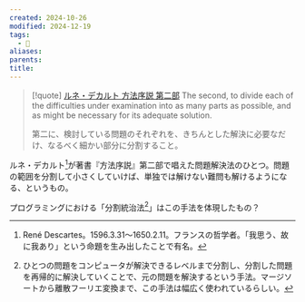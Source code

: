 ```yaml
---
created: 2024-10-26
modified: 2024-12-19
tags:
  - 📝
aliases: 
parents: 
title: 
---
```

>[!quote] [ルネ・デカルト 方法序説 第二部](https://open-shelf.appspot.com/DiscourseOnTheMethod/chapter3.html#:~:text=%E7%AC%AC%E4%BA%8C%E3%81%AB%E3%80%81%E6%A4%9C%E8%A8%8E%E3%81%97%E3%81%A6%E3%81%84%E3%82%8B%E5%95%8F%E9%A1%8C%E3%81%AE%E3%81%9D%E3%82%8C%E3%81%9E%E3%82%8C%E3%82%92%E3%80%81%E3%81%8D%E3%81%A1%E3%82%93%E3%81%A8%E3%81%97%E3%81%9F%E8%A7%A3%E6%B1%BA%E3%81%AB%E5%BF%85%E8%A6%81%E3%81%AA%E3%81%A0%E3%81%91%E3%80%81%E3%81%AA%E3%82%8B%E3%81%B9%E3%81%8F%E7%B4%B0%E3%81%8B%E3%81%84%E9%83%A8%E5%88%86%E3%81%AB%E5%88%86%E5%89%B2%E3%81%99%E3%82%8B%E3%81%93%E3%81%A8%E3%80%82)
> The second, to divide each of the difficulties under examination into as many parts as possible, and as might be necessary for its adequate solution.
>
>第二に、検討している問題のそれぞれを、きちんとした解決に必要なだけ、なるべく細かい部分に分割すること。

ルネ・デカルト[^rene]が著書『方法序説』第二部で唱えた問題解決法のひとつ。問題の範囲を分割して小さくしていけば、単独では解けない難問も解けるようになる、というもの。

[^rene]: René Descartes。1596.3.31〜1650.2.11。フランスの哲学者。「我思う、故に我あり」という命題を生み出したことで有名。

プログラミングにおける「分割統治法[^divide-and-conquer]」はこの手法を体現したもの？

[^divide-and-conquer]: ひとつの問題をコンピュータが解決できるレベルまで分割し、分割した問題を再帰的に解決していくことで、元の問題を解決するという手法。マージソートから離散フーリエ変換まで、この手法は幅広く使われているらしい。